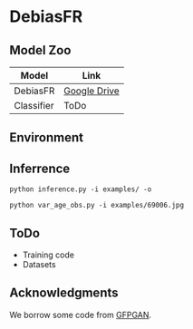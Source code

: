 # DebiasFR

## Model Zoo

|  Model    | Link     |      
| ---- | ---- |
|  DebiasFR   |  [Google Drive](https://drive.google.com/file/d/10DmjHUC_3GCzi4G1WBEYxYLtgbuHIYdm/view?usp=share_link)   |      
|  Classifier    |  ToDo    |      


## Environment

## Inferrence


```
python inference.py -i examples/ -o 
```
```
python var_age_obs.py -i examples/69006.jpg
```
## ToDo
- Training code
- Datasets

## Acknowledgments
We borrow some code from [GFPGAN](https://github.com/TencentARC/GFPGAN).